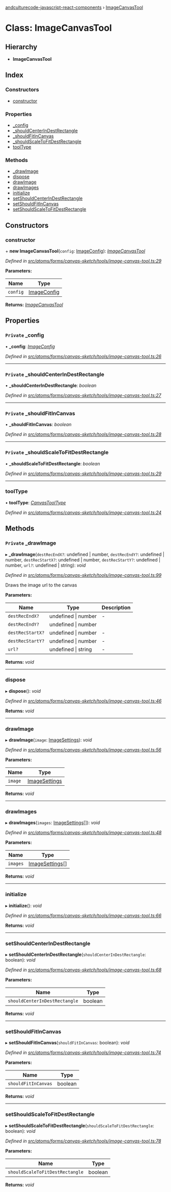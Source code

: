[andculturecode-javascript-react-components](../README.md) › [ImageCanvasTool](imagecanvastool.md)

# Class: ImageCanvasTool

## Hierarchy

* **ImageCanvasTool**

## Index

### Constructors

* [constructor](imagecanvastool.md#constructor)

### Properties

* [_config](imagecanvastool.md#private-_config)
* [_shouldCenterInDestRectangle](imagecanvastool.md#private-_shouldcenterindestrectangle)
* [_shouldFitInCanvas](imagecanvastool.md#private-_shouldfitincanvas)
* [_shouldScaleToFitDestRectangle](imagecanvastool.md#private-_shouldscaletofitdestrectangle)
* [toolType](imagecanvastool.md#tooltype)

### Methods

* [_drawImage](imagecanvastool.md#private-_drawimage)
* [dispose](imagecanvastool.md#dispose)
* [drawImage](imagecanvastool.md#drawimage)
* [drawImages](imagecanvastool.md#drawimages)
* [initialize](imagecanvastool.md#initialize)
* [setShouldCenterInDestRectangle](imagecanvastool.md#setshouldcenterindestrectangle)
* [setShouldFitInCanvas](imagecanvastool.md#setshouldfitincanvas)
* [setShouldScaleToFitDestRectangle](imagecanvastool.md#setshouldscaletofitdestrectangle)

## Constructors

###  constructor

\+ **new ImageCanvasTool**(`config`: [ImageConfig](../interfaces/imageconfig.md)): *[ImageCanvasTool](imagecanvastool.md)*

*Defined in [src/atoms/forms/canvas-sketch/tools/image-canvas-tool.ts:29](https://github.com/AndcultureCode/AndcultureCode.JavaScript.React.Components/blob/3b573d9/src/atoms/forms/canvas-sketch/tools/image-canvas-tool.ts#L29)*

**Parameters:**

Name | Type |
------ | ------ |
`config` | [ImageConfig](../interfaces/imageconfig.md) |

**Returns:** *[ImageCanvasTool](imagecanvastool.md)*

## Properties

### `Private` _config

• **_config**: *[ImageConfig](../interfaces/imageconfig.md)*

*Defined in [src/atoms/forms/canvas-sketch/tools/image-canvas-tool.ts:26](https://github.com/AndcultureCode/AndcultureCode.JavaScript.React.Components/blob/3b573d9/src/atoms/forms/canvas-sketch/tools/image-canvas-tool.ts#L26)*

___

### `Private` _shouldCenterInDestRectangle

• **_shouldCenterInDestRectangle**: *boolean*

*Defined in [src/atoms/forms/canvas-sketch/tools/image-canvas-tool.ts:27](https://github.com/AndcultureCode/AndcultureCode.JavaScript.React.Components/blob/3b573d9/src/atoms/forms/canvas-sketch/tools/image-canvas-tool.ts#L27)*

___

### `Private` _shouldFitInCanvas

• **_shouldFitInCanvas**: *boolean*

*Defined in [src/atoms/forms/canvas-sketch/tools/image-canvas-tool.ts:28](https://github.com/AndcultureCode/AndcultureCode.JavaScript.React.Components/blob/3b573d9/src/atoms/forms/canvas-sketch/tools/image-canvas-tool.ts#L28)*

___

### `Private` _shouldScaleToFitDestRectangle

• **_shouldScaleToFitDestRectangle**: *boolean*

*Defined in [src/atoms/forms/canvas-sketch/tools/image-canvas-tool.ts:29](https://github.com/AndcultureCode/AndcultureCode.JavaScript.React.Components/blob/3b573d9/src/atoms/forms/canvas-sketch/tools/image-canvas-tool.ts#L29)*

___

###  toolType

• **toolType**: *[CanvasToolType](../enums/canvastooltype.md)*

*Defined in [src/atoms/forms/canvas-sketch/tools/image-canvas-tool.ts:24](https://github.com/AndcultureCode/AndcultureCode.JavaScript.React.Components/blob/3b573d9/src/atoms/forms/canvas-sketch/tools/image-canvas-tool.ts#L24)*

## Methods

### `Private` _drawImage

▸ **_drawImage**(`destRecEndX?`: undefined | number, `destRecEndY?`: undefined | number, `destRecStartX?`: undefined | number, `destRecStartY?`: undefined | number, `url?`: undefined | string): *void*

*Defined in [src/atoms/forms/canvas-sketch/tools/image-canvas-tool.ts:99](https://github.com/AndcultureCode/AndcultureCode.JavaScript.React.Components/blob/3b573d9/src/atoms/forms/canvas-sketch/tools/image-canvas-tool.ts#L99)*

Draws the image url to the canvas

**Parameters:**

Name | Type | Description |
------ | ------ | ------ |
`destRecEndX?` | undefined &#124; number | - |
`destRecEndY?` | undefined &#124; number |   |
`destRecStartX?` | undefined &#124; number | - |
`destRecStartY?` | undefined &#124; number | - |
`url?` | undefined &#124; string | - |

**Returns:** *void*

___

###  dispose

▸ **dispose**(): *void*

*Defined in [src/atoms/forms/canvas-sketch/tools/image-canvas-tool.ts:46](https://github.com/AndcultureCode/AndcultureCode.JavaScript.React.Components/blob/3b573d9/src/atoms/forms/canvas-sketch/tools/image-canvas-tool.ts#L46)*

**Returns:** *void*

___

###  drawImage

▸ **drawImage**(`image`: [ImageSettings](../interfaces/imagesettings.md)): *void*

*Defined in [src/atoms/forms/canvas-sketch/tools/image-canvas-tool.ts:56](https://github.com/AndcultureCode/AndcultureCode.JavaScript.React.Components/blob/3b573d9/src/atoms/forms/canvas-sketch/tools/image-canvas-tool.ts#L56)*

**Parameters:**

Name | Type |
------ | ------ |
`image` | [ImageSettings](../interfaces/imagesettings.md) |

**Returns:** *void*

___

###  drawImages

▸ **drawImages**(`images`: [ImageSettings](../interfaces/imagesettings.md)[]): *void*

*Defined in [src/atoms/forms/canvas-sketch/tools/image-canvas-tool.ts:48](https://github.com/AndcultureCode/AndcultureCode.JavaScript.React.Components/blob/3b573d9/src/atoms/forms/canvas-sketch/tools/image-canvas-tool.ts#L48)*

**Parameters:**

Name | Type |
------ | ------ |
`images` | [ImageSettings](../interfaces/imagesettings.md)[] |

**Returns:** *void*

___

###  initialize

▸ **initialize**(): *void*

*Defined in [src/atoms/forms/canvas-sketch/tools/image-canvas-tool.ts:66](https://github.com/AndcultureCode/AndcultureCode.JavaScript.React.Components/blob/3b573d9/src/atoms/forms/canvas-sketch/tools/image-canvas-tool.ts#L66)*

**Returns:** *void*

___

###  setShouldCenterInDestRectangle

▸ **setShouldCenterInDestRectangle**(`shouldCenterInDestRectangle`: boolean): *void*

*Defined in [src/atoms/forms/canvas-sketch/tools/image-canvas-tool.ts:68](https://github.com/AndcultureCode/AndcultureCode.JavaScript.React.Components/blob/3b573d9/src/atoms/forms/canvas-sketch/tools/image-canvas-tool.ts#L68)*

**Parameters:**

Name | Type |
------ | ------ |
`shouldCenterInDestRectangle` | boolean |

**Returns:** *void*

___

###  setShouldFitInCanvas

▸ **setShouldFitInCanvas**(`shouldFitInCanvas`: boolean): *void*

*Defined in [src/atoms/forms/canvas-sketch/tools/image-canvas-tool.ts:74](https://github.com/AndcultureCode/AndcultureCode.JavaScript.React.Components/blob/3b573d9/src/atoms/forms/canvas-sketch/tools/image-canvas-tool.ts#L74)*

**Parameters:**

Name | Type |
------ | ------ |
`shouldFitInCanvas` | boolean |

**Returns:** *void*

___

###  setShouldScaleToFitDestRectangle

▸ **setShouldScaleToFitDestRectangle**(`shouldScaleToFitDestRectangle`: boolean): *void*

*Defined in [src/atoms/forms/canvas-sketch/tools/image-canvas-tool.ts:78](https://github.com/AndcultureCode/AndcultureCode.JavaScript.React.Components/blob/3b573d9/src/atoms/forms/canvas-sketch/tools/image-canvas-tool.ts#L78)*

**Parameters:**

Name | Type |
------ | ------ |
`shouldScaleToFitDestRectangle` | boolean |

**Returns:** *void*
